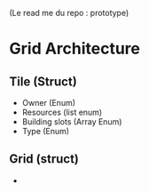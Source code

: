 (Le read me du repo : prototype)

# Grid Architecture 
## Tile  (Struct)
- Owner (Enum)
- Resources (list enum)
- Building slots (Array Enum)
- Type (Enum)

## Grid (struct)
- 